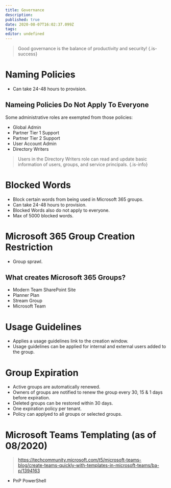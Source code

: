 ```yaml
---
title: Governance
description: 
published: true
date: 2020-08-07T16:02:37.099Z
tags: 
editor: undefined
---
```


> Good governance is the balance of productivity and security!
{.is-success}
# Naming Policies
- Can take 24-48 hours to provision.
## Nameing Policies Do Not Apply To Everyone
Some administrative roles are exempted from those policies:
- Global Admin
- Partner Tier 1 Support
- Partner Tier 2 Support
- User Account Admin
- Directory Writers
> Users in the Directory Writers role can read and update basic information of users, groups, and service principals.
{.is-info}

# Blocked Words
- Block certain words from being used in Microsoft 365 groups.
- Can take 24-48 hours to provision.
- Blocked Words also do not apply to everyone.
- Max of 5000 blocked words.

# Microsoft 365 Group Creation Restriction
- Group sprawl.
## What creates Microsoft 365 Groups?
- Modern Team SharePoint Site
- Planner Plan
- Stream Group
- Microsoft Team

# Usage Guidelines
- Applies a usage guidelines link to the creation window.
- Usage guidelines can be applied for internal and external users added to the group.

# Group Expiration
- Active groups are automatically renewed.
- Owners of groups are notified to renew the group every 30, 15 & 1 days before expiration.
- Deleted groups can be restored within 30 days.
- One expiration policy per tenant.
- Policy can applyed to all groups or selected groups.

# Microsoft Teams Templating (as of 08/2020)
> https://techcommunity.microsoft.com/t5/microsoft-teams-blog/create-teams-quickly-with-templates-in-microsoft-teams/ba-p/1394163
- PnP PowerShell




